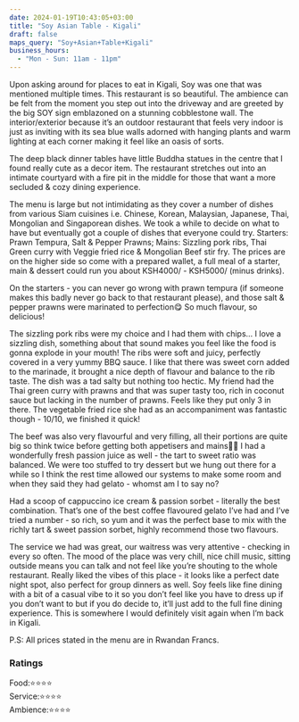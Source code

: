 ```yaml
---
date: 2024-01-19T10:43:05+03:00
title: "Soy Asian Table - Kigali"
draft: false
maps_query: "Soy+Asian+Table+Kigali"
business_hours:
  - "Mon - Sun: 11am - 11pm"
---
```


Upon asking around for places to eat in Kigali, Soy was one that was mentioned multiple times. This restaurant is so beautiful. The ambience can be felt from the moment you step out into the driveway and are greeted by the big SOY sign emblazoned on a stunning cobblestone wall. The interior/exterior because it’s an outdoor restaurant that feels very indoor is just as inviting with its sea blue walls adorned with hanging plants and warm lighting at each corner making it feel like an oasis of sorts.

The deep black dinner tables have little Buddha statues in the centre that I found really cute as a decor item. The restaurant stretches out into an intimate courtyard with a fire pit in the middle for those that want a more secluded & cozy dining experience.

The menu is large but not intimidating as they cover a number of dishes from various Siam cuisines i.e. Chinese, Korean, Malaysian, Japanese, Thai, Mongolian and Singaporean dishes. We took a while to decide on what to have but eventually got a couple of dishes that everyone could try. Starters: Prawn Tempura, Salt & Pepper Prawns; Mains: Sizzling pork ribs, Thai Green curry with Veggie fried rice & Mongolian Beef stir fry. The prices are on the higher side so come with a prepared wallet, a full meal of a starter, main & dessert could run you about KSH4000/ - KSH5000/ (minus drinks).

On the starters - you can never go wrong with prawn tempura (if someone makes this badly never go back to that restaurant please), and those salt & pepper prawns were marinated to perfection😋 So much flavour, so delicious!

The sizzling pork ribs were my choice and I had them with chips… I love a sizzling dish, something about that sound makes you feel like the food is gonna explode in your mouth! The ribs were soft and juicy, perfectly covered in a very yummy BBQ sauce. I like that there was sweet corn added to the marinade, it brought a nice depth of flavour and balance to the rib taste. The dish was a tad salty but nothing too hectic. My friend had the Thai green curry with prawns and that was super tasty too, rich in coconut sauce but lacking in the number of prawns. Feels like they put only 3 in there. The vegetable fried rice she had as an accompaniment was fantastic though - 10/10, we finished it quick!

The beef was also very flavourful and very filling, all their portions are quite big so think twice before getting both appetisers and mains😮‍💨 I had a wonderfully fresh passion juice as well - the tart to sweet ratio was balanced. We were too stuffed to try dessert but we hung out there for a while so I think the rest time allowed our systems to make some room and when they said they had gelato - whomst am I to say no?

Had a scoop of cappuccino ice cream & passion sorbet - literally the best combination. That’s one of the best coffee flavoured gelato I’ve had and I’ve tried a number - so rich, so yum and it was the perfect base to mix with the richly tart & sweet passion sorbet, highly recommend those two flavours.

The service we had was great, our waitress was very attentive - checking in every so often. The mood of the place was very chill, nice chill music, sitting outside means you can talk and not feel like you’re shouting to the whole restaurant. Really liked the vibes of this place - it looks like a perfect date night spot, also perfect for group dinners as well. Soy feels like fine dining with a bit of a casual vibe to it so you don’t feel like you have to dress up if you don’t want to but if you do decide to, it’ll just add to the full fine dining experience. This is somewhere I would definitely visit again when I’m back in Kigali.

P.S: All prices stated in the menu are in Rwandan Francs.

### Ratings

Food:⭐️⭐️⭐️⭐️<br>
Service:⭐️⭐️⭐️⭐️<br>
Ambience:⭐️⭐️⭐️⭐️<br>
